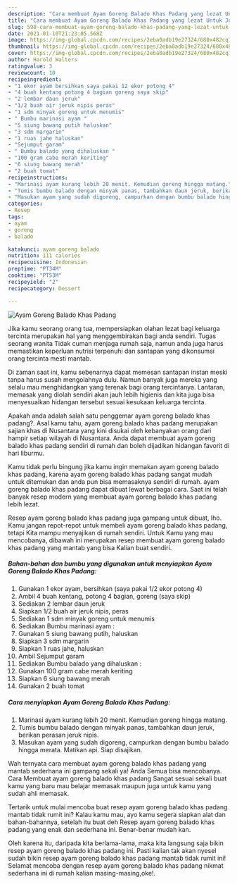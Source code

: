 ```yaml
---
description: "Cara membuat Ayam Goreng Balado Khas Padang yang lezat Untuk Jualan"
title: "Cara membuat Ayam Goreng Balado Khas Padang yang lezat Untuk Jualan"
slug: 598-cara-membuat-ayam-goreng-balado-khas-padang-yang-lezat-untuk-jualan
date: 2021-01-10T21:23:05.568Z
image: https://img-global.cpcdn.com/recipes/2eba0adb19e27324/680x482cq70/ayam-goreng-balado-khas-padang-foto-resep-utama.jpg
thumbnail: https://img-global.cpcdn.com/recipes/2eba0adb19e27324/680x482cq70/ayam-goreng-balado-khas-padang-foto-resep-utama.jpg
cover: https://img-global.cpcdn.com/recipes/2eba0adb19e27324/680x482cq70/ayam-goreng-balado-khas-padang-foto-resep-utama.jpg
author: Harold Walters
ratingvalue: 3
reviewcount: 10
recipeingredient:
- "1 ekor ayam bersihkan saya pakai 12 ekor potong 4"
- "4 buah kentang potong 4 bagian goreng saya skip"
- "2 lembar daun jeruk"
- "1/2 buah air jeruk nipis peras"
- "1 sdm minyak goreng untuk menumis"
- " Bumbu marinasi ayam "
- "5 siung bawang putih haluskan"
- "3 sdm margarin"
- "1 ruas jahe haluskan"
- "Sejumput garam"
- " Bumbu balado yang dihaluskan "
- "100 gram cabe merah keriting"
- "6 siung bawang merah"
- "2 buah tomat"
recipeinstructions:
- "Marinasi ayam kurang lebih 20 menit. Kemudian goreng hingga matang."
- "Tumis bumbu balado dengan minyak panas, tambahkan daun jeruk, berikan perasan jeruk nipis."
- "Masukan ayam yang sudah digoreng, campurkan dengan bumbu balado hingga merata. Matikan api. Siap disajikan."
categories:
- Resep
tags:
- ayam
- goreng
- balado

katakunci: ayam goreng balado 
nutrition: 111 calories
recipecuisine: Indonesian
preptime: "PT34M"
cooktime: "PT53M"
recipeyield: "2"
recipecategory: Dessert

---
```



![Ayam Goreng Balado Khas Padang](https://img-global.cpcdn.com/recipes/2eba0adb19e27324/680x482cq70/ayam-goreng-balado-khas-padang-foto-resep-utama.jpg)

Jika kamu seorang orang tua, mempersiapkan olahan lezat bagi keluarga tercinta merupakan hal yang menggembirakan bagi anda sendiri. Tugas seorang  wanita Tidak cuman menjaga rumah saja, namun anda juga harus memastikan keperluan nutrisi terpenuhi dan santapan yang dikonsumsi orang tercinta mesti mantab.

Di zaman  saat ini, kamu sebenarnya dapat memesan santapan instan meski tanpa harus susah mengolahnya dulu. Namun banyak juga mereka yang selalu mau menghidangkan yang terenak bagi orang tercintanya. Lantaran, memasak yang diolah sendiri akan jauh lebih higienis dan kita juga bisa menyesuaikan hidangan tersebut sesuai kesukaan keluarga tercinta. 



Apakah anda adalah salah satu penggemar ayam goreng balado khas padang?. Asal kamu tahu, ayam goreng balado khas padang merupakan sajian khas di Nusantara yang kini disukai oleh kebanyakan orang dari hampir setiap wilayah di Nusantara. Anda dapat membuat ayam goreng balado khas padang sendiri di rumah dan boleh dijadikan hidangan favorit di hari liburmu.

Kamu tidak perlu bingung jika kamu ingin memakan ayam goreng balado khas padang, karena ayam goreng balado khas padang sangat mudah untuk ditemukan dan anda pun bisa memasaknya sendiri di rumah. ayam goreng balado khas padang dapat dibuat lewat berbagai cara. Saat ini telah banyak resep modern yang membuat ayam goreng balado khas padang lebih lezat.

Resep ayam goreng balado khas padang juga gampang untuk dibuat, lho. Kamu jangan repot-repot untuk membeli ayam goreng balado khas padang, tetapi Kita mampu menyajikan di rumah sendiri. Untuk Kamu yang mau mencobanya, dibawah ini merupakan resep membuat ayam goreng balado khas padang yang mantab yang bisa Kalian buat sendiri.

<!--inarticleads1-->

##### Bahan-bahan dan bumbu yang digunakan untuk menyiapkan Ayam Goreng Balado Khas Padang:

1. Gunakan 1 ekor ayam, bersihkan (saya pakai 1/2 ekor potong 4)
1. Ambil 4 buah kentang, potong 4 bagian, goreng (saya skip)
1. Sediakan 2 lembar daun jeruk
1. Siapkan 1/2 buah air jeruk nipis, peras
1. Sediakan 1 sdm minyak goreng untuk menumis
1. Sediakan  Bumbu marinasi ayam :
1. Gunakan 5 siung bawang putih, haluskan
1. Siapkan 3 sdm margarin
1. Siapkan 1 ruas jahe, haluskan
1. Ambil Sejumput garam
1. Sediakan  Bumbu balado yang dihaluskan :
1. Gunakan 100 gram cabe merah keriting
1. Siapkan 6 siung bawang merah
1. Gunakan 2 buah tomat




<!--inarticleads2-->

##### Cara menyiapkan Ayam Goreng Balado Khas Padang:

1. Marinasi ayam kurang lebih 20 menit. Kemudian goreng hingga matang.
1. Tumis bumbu balado dengan minyak panas, tambahkan daun jeruk, berikan perasan jeruk nipis.
1. Masukan ayam yang sudah digoreng, campurkan dengan bumbu balado hingga merata. Matikan api. Siap disajikan.




Wah ternyata cara membuat ayam goreng balado khas padang yang mantab sederhana ini gampang sekali ya! Anda Semua bisa mencobanya. Cara Membuat ayam goreng balado khas padang Sangat sesuai sekali buat kamu yang baru mau belajar memasak maupun juga untuk kamu yang sudah ahli memasak.

Tertarik untuk mulai mencoba buat resep ayam goreng balado khas padang mantab tidak rumit ini? Kalau kamu mau, ayo kamu segera siapkan alat dan bahan-bahannya, setelah itu buat deh Resep ayam goreng balado khas padang yang enak dan sederhana ini. Benar-benar mudah kan. 

Oleh karena itu, daripada kita berlama-lama, maka kita langsung saja bikin resep ayam goreng balado khas padang ini. Pasti kalian tak akan nyesel sudah bikin resep ayam goreng balado khas padang mantab tidak rumit ini! Selamat mencoba dengan resep ayam goreng balado khas padang nikmat sederhana ini di rumah kalian masing-masing,oke!.

